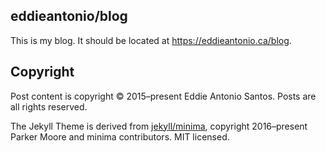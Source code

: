 eddieantonio/blog
-----------------

This is my blog. It should be located at <https://eddieantonio.ca/blog>.

Copyright
---------

Post content is copyright © 2015–present Eddie Antonio Santos. Posts are
all rights reserved.

The Jekyll Theme is derived from [jekyll/minima](https://github.com/jekyll/minima),
copyright 2016–present Parker Moore and minima contributors. MIT
licensed.
